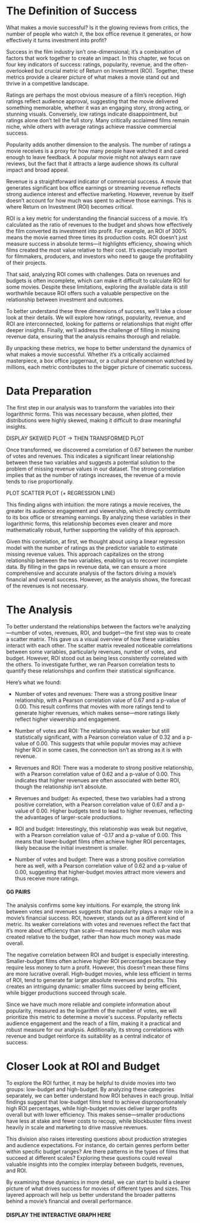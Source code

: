# The Definition of Success

What makes a movie successful? Is it the glowing reviews from critics, the number of people who watch it, the box office revenue it generates, or how effectively it turns investment into profit? 

Success in the film industry isn’t one-dimensional; it’s a combination of factors that work together to create an impact. In this chapter, we focus on four key indicators of success: ratings, popularity, revenue, and the often-overlooked but crucial metric of Return on Investment (ROI). Together, these metrics provide a clearer picture of what makes a movie stand out and thrive in a competitive landscape.

Ratings are perhaps the most obvious measure of a film’s reception. High ratings reflect audience approval, suggesting that the movie delivered something memorable, whether it was an engaging story, strong acting, or stunning visuals. Conversely, low ratings indicate disappointment, but ratings alone don’t tell the full story. Many critically acclaimed films remain niche, while others with average ratings achieve massive commercial success.

Popularity adds another dimension to the analysis. The number of ratings a movie receives is a proxy for how many people have watched it and cared enough to leave feedback. A popular movie might not always earn rave reviews, but the fact that it attracts a large audience shows its cultural impact and broad appeal.

Revenue is a straightforward indicator of commercial success. A movie that generates significant box office earnings or streaming revenue reflects strong audience interest and effective marketing. However, revenue by itself doesn’t account for how much was spent to achieve those earnings. This is where Return on Investment (ROI) becomes critical.

ROI is a key metric for understanding the financial success of a movie. It’s calculated as the ratio of revenues to the budget and shows how effectively the film converted its investment into profit. For example, an ROI of 300% means the movie earned three times its production costs. ROI doesn’t just measure success in absolute terms—it highlights efficiency, showing which films created the most value relative to their cost. It’s especially important for filmmakers, producers, and investors who need to gauge the profitability of their projects.

That said, analyzing ROI comes with challenges. Data on revenues and budgets is often incomplete, which can make it difficult to calculate ROI for some movies. Despite these limitations, exploring the available data is still worthwhile because ROI offers such a valuable perspective on the relationship between investment and outcomes.

To better understand these three dimensions of success, we’ll take a closer look at their details. We will explore how ratings, popularity, revenue, and ROI are interconnected, looking for patterns or relationships that might offer deeper insights. Finally, we’ll address the challenge of filling in missing revenue data, ensuring that the analysis remains thorough and reliable.

By unpacking these metrics, we hope to better understand the dynamics of what makes a movie successful. Whether it’s a critically acclaimed masterpiece, a box office juggernaut, or a cultural phenomenon watched by millions, each metric contributes to the bigger picture of cinematic success.


# Data Preparation

The first step in our analysis was to transform the variables into their logarithmic forms. This was necessary because, when plotted, their distributions were highly skewed, making it difficult to draw meaningful insights.

DISPLAY SKEWED PLOT -> THEN TRANSFORMED PLOT

Once transformed, we discovered a correlation of 0.67 between the number of votes and revenues. This indicates a significant linear relationship between these two variables and suggests a potential solution to the problem of missing revenue values in our dataset. The strong correlation implies that as the number of ratings increases, the revenue of a movie tends to rise proportionally.

PLOT SCATTER PLOT (+ REGRESSION LINE)

This finding aligns with intuition: the more ratings a movie receives, the greater its audience engagement and viewership, which directly contribute to its box office or streaming earnings. By analyzing these variables in their logarithmic forms, this relationship becomes even clearer and more mathematically robust, further supporting the validity of this approach.

Given this correlation, at first, we thought about using a linear regression model with the number of ratings as the predictor variable to estimate missing revenue values. This approach capitalizes on the strong relationship between the two variables, enabling us to recover incomplete data. By filling in the gaps in revenue data, we can ensure a more comprehensive and accurate analysis of the factors driving a movie’s financial and overall success. However, as the analysis shows, the forecast of the revenues is not necessary.


#  The Analysis

To better understand the relationships between the factors we’re analyzing—number of votes, revenues, ROI, and budget—the first step was to create a scatter matrix. This gave us a visual overview of how these variables interact with each other. The scatter matrix revealed noticeable correlations between some variables, particularly revenues, number of votes, and budget. However, ROI stood out as being less consistently correlated with the others. To investigate further, we ran Pearson correlation tests to quantify these relationships and confirm their statistical significance.

Here’s what we found:

- Number of votes and revenues: There was a strong positive linear relationship, with a Pearson correlation value of 0.67 and a p-value of 0.00. This result confirms that movies with more ratings tend to generate higher revenues, which makes sense—more ratings likely reflect higher viewership and engagement.

- Number of votes and ROI: The relationship was weaker but still statistically significant, with a Pearson correlation value of 0.32 and a p-value of 0.00. This suggests that while popular movies may achieve higher ROI in some cases, the connection isn’t as strong as it is with revenue.

- Revenues and ROI: There was a moderate to strong positive relationship, with a Pearson correlation value of 0.62 and a p-value of 0.00. This indicates that higher revenues are often associated with better ROI, though the relationship isn’t absolute.

- Revenues and budget: As expected, these two variables had a strong positive correlation, with a Pearson correlation value of 0.67 and a p-value of 0.00. Higher budgets tend to lead to higher revenues, reflecting the advantages of larger-scale productions.

- ROI and budget: Interestingly, this relationship was weak but negative, with a Pearson correlation value of -0.17 and a p-value of 0.00. This means that lower-budget films often achieve higher ROI percentages, likely because the initial investment is smaller.

- Number of votes and budget: There was a strong positive correlation here as well, with a Pearson correlation value of 0.62 and a p-value of 0.00, suggesting that higher-budget movies attract more viewers and thus receive more ratings.

#### GG PAIRS 

The analysis confirms some key intuitions. For example, the strong link between votes and revenues suggests that popularity plays a major role in a movie’s financial success. ROI, however, stands out as a different kind of metric. Its weaker correlations with votes and revenues reflect the fact that it’s more about efficiency than scale—it measures how much value was created relative to the budget, rather than how much money was made overall.

The negative correlation between ROI and budget is especially interesting. Smaller-budget films often achieve higher ROI percentages because they require less money to turn a profit. However, this doesn’t mean these films are more lucrative overall. High-budget movies, while less efficient in terms of ROI, tend to generate far larger absolute revenues and profits. This creates an intriguing dynamic: smaller films succeed by being efficient, while bigger productions succeed through scale.

Since we have much more reliable and complete information about popularity, measured as the logarithm of the number of votes, we will prioritize this metric to determine a movie's success. Popularity reflects audience engagement and the reach of a film, making it a practical and robust measure for our analysis. Additionally, its strong correlations with revenue and budget reinforce its suitability as a central indicator of success.


#  Closer Look at ROI and Budget
To explore the ROI further, it may be helpful to divide movies into two groups: low-budget and high-budget. By analyzing these categories separately, we can better understand how ROI behaves in each group. Initial findings suggest that low-budget films tend to achieve disproportionately high ROI percentages, while high-budget movies deliver larger profits overall but with lower efficiency. This makes sense—smaller productions have less at stake and fewer costs to recoup, while blockbuster films invest heavily in scale and marketing to drive massive revenues.

This division also raises interesting questions about production strategies and audience expectations. For instance, do certain genres perform better within specific budget ranges? Are there patterns in the types of films that succeed at different scales? Exploring these questions could reveal valuable insights into the complex interplay between budgets, revenues, and ROI.

By examining these dynamics in more detail, we can start to build a clearer picture of what drives success for movies of different types and sizes. This layered approach will help us better understand the broader patterns behind a movie’s financial and overall performance.

#### DISPLAY THE INTERACTIVE GRAPH HERE



